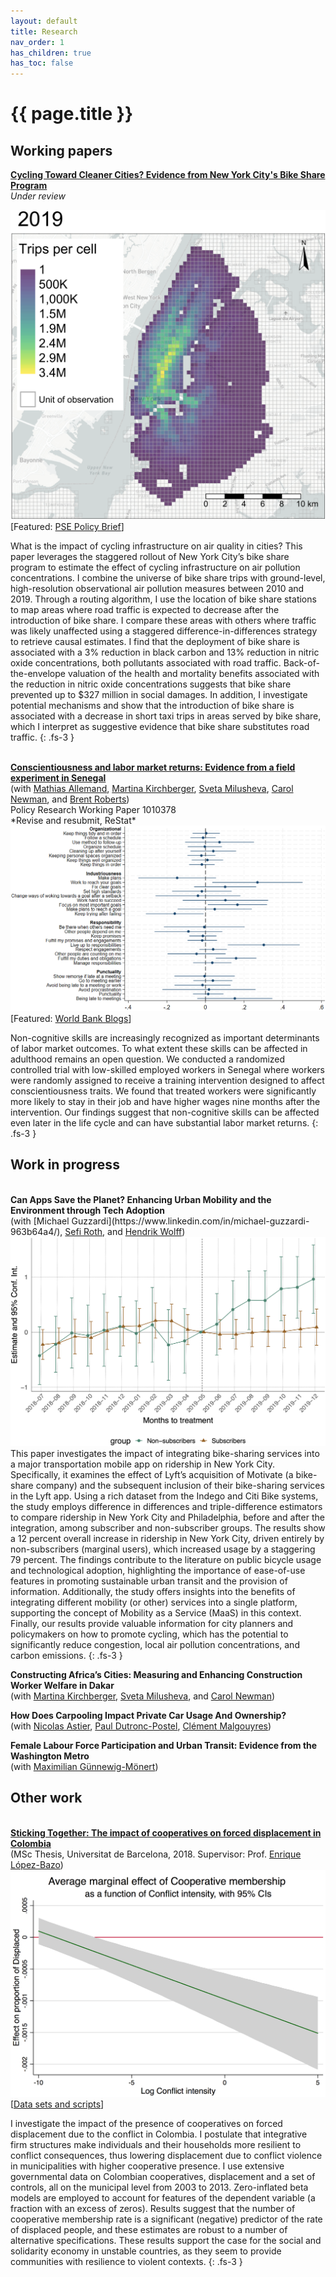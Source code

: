 ```yaml
---
layout: default
title: Research
nav_order: 1
has_children: true
has_toc: false
---
```


# {{ page.title }}




<!-- ## Job Market Paper
<br> -->

## Working papers


<b><a href="https://www.vinceth.net/assets/doc/thorne-jmp_cycling-cleaner_latest.pdf">Cycling Toward Cleaner Cities? Evidence from New York City's Bike Share Program</a></b><br>
*Under review*

<div class ="responsive-illus" style="float: right;">
    <img src="assets/illustrations/treats-tpc-cnt-scale_2019.png" alt="Research illustration"/>
</div>

[Featured: <a href="https://www.parisschoolofeconomics.eu/app/uploads/2024/07/Bike-Share-Programs-and-Cleaner-Air-Insights-from-New-York-City.pdf"> PSE Policy Brief</a>]

What is the impact of cycling infrastructure on air quality in cities? This paper leverages the staggered rollout of New York City’s bike share program to estimate the effect of cycling infrastructure on air pollution concentrations. I combine the universe of bike share trips with ground-level, high-resolution observational air pollution measures between 2010 and 2019. Through a routing algorithm, I use the location of bike share stations to map areas where road traffic is expected to decrease after the introduction of bike share. I compare these areas with others where traffic was likely unaffected using a staggered difference-in-differences strategy to retrieve causal estimates. I find that the deployment of bike share is associated with a 3% reduction in black carbon and 13% reduction in nitric oxide concentrations, both pollutants associated with road traffic. Back-of-the-envelope valuation of the health and mortality benefits associated with the reduction in nitric oxide concentrations suggests that bike share prevented up to $327 million in social damages. In addition, I investigate potential mechanisms and show that the introduction of bike share is associated with a decrease in short taxi trips in areas served by bike share, which I interpret as suggestive evidence that bike share substitutes road traffic.
{: .fs-3 }
<p></p>

<br>
<b><a href="https://doi.org/10.1596/1813-9450-10378">Conscientiousness and labor market returns: Evidence from a field experiment in Senegal</a></b><br>
(with <a href="https://www.psychology.uzh.ch/en/areas/dev/diffges/team/allemand.html">Mathias Allemand</a>, <a href="https://sites.google.com/site/mkirchberger/home">Martina Kirchberger</a>, <a href="https://www.svetamilusheva.com/">Sveta Milusheva</a>, <a href="https://www.carolnewman.ie/">Carol Newman</a>, and <a href="https://psychology.illinois.edu/directory/profile/bwrobrts">Brent Roberts</a>)<br>
Policy Research Working Paper 1010378<br>
*Revise and resubmit, ReStat*

<div class ="responsive-illus" style="float: right;">
    <img src="assets/illustrations/coefplot_conscien.png" alt="Research illustration"/>
</div>

[Featured: [World Bank Blogs](https://blogs.worldbank.org/en/developmenttalk/-show-up-on-time-and-you-will-get-a-raise---labor-market-impacts)]


Non-cognitive skills are increasingly recognized as important determinants of labor market outcomes. To what extent these skills can be affected in adulthood remains an open question. We conducted a randomized controlled trial with low-skilled employed workers in Senegal where workers were randomly assigned to receive a training intervention designed to affect conscientiousness traits. We found that treated workers were significantly more likely to stay in their job and have higher wages nine months after the intervention. Our findings suggest that non-cognitive skills can be affected even later in the life cycle and can have substantial labor market returns.
{: .fs-3 }
<p></p>

## Work in progress
<br>
<b>Can Apps Save the Planet? Enhancing Urban Mobility and the Environment through Tech Adoption</b><br>
(with [Michael Guzzardi](https://www.linkedin.com/in/michael-guzzardi-963b64a4/), <a href="https://sites.google.com/site/sefijroth/home">Sefi Roth</a>, and <a href="https://www.lse.ac.uk/geography-and-environment/people/academic-staff/hendrik-wolff">Hendrik Wolff</a>)

<div class ="responsive-illus" style="float: right;">
    <img src="assets/illustrations/es_did-daily_fe-yearmonth_by-users_201807-201912.png" alt="Research illustration"/>
</div>

This paper investigates the impact of integrating bike-sharing services into a major transportation mobile app on ridership in New York City. Specifically, it examines the effect of Lyft’s acquisition of Motivate (a bike-share company) and the subsequent inclusion of their bike-sharing services in the Lyft app. Using a rich dataset from the Indego and Citi Bike systems, the study employs difference in differences and triple-difference estimators to compare ridership in New York City and Philadelphia, before and after the integration, among subscriber and non-subscriber groups. The results show a 12 percent overall increase in ridership in New York City, driven entirely by non-subscribers (marginal users), which increased usage by a staggering 79 percent. The findings contribute to the literature on public bicycle usage and technological adoption, highlighting the importance of ease-of-use features in promoting sustainable urban transit and the provision of information. Additionally, the study offers insights into the benefits of integrating different mobility (or other) services into a single platform, supporting the concept of Mobility as a Service (MaaS) in this context. Finally, our results provide valuable information for city planners and policymakers on how to promote cycling, which has the potential to significantly reduce congestion, local air pollution concentrations, and carbon emissions.
{: .fs-3 }
<p></p>

<b>Constructing Africa’s Cities: Measuring and Enhancing Construction Worker Welfare in Dakar</b><br>
(with <a href="https://sites.google.com/site/mkirchberger/home">Martina Kirchberger</a>, <a href="https://www.svetamilusheva.com/">Sveta Milusheva</a>, and <a href="https://www.carolnewman.ie/">Carol Newman</a>)
<p></p>

<b>How Does Carpooling Impact Private Car Usage And Ownership?</b><br>
(with [Nicolas Astier](https://sites.google.com/view/nicolas-astier?authuser=2), [Paul Dutronc-Postel](https://pzuldp.github.io/pdp.io/), [Clément Malgouyres](https://sites.google.com/site/clementmalgouyres/))

<b>Female Labour Force Participation and Urban Transit: Evidence from the Washington Metro</b><br>
(with [Maximilian Günnewig-Mönert](https://mguennewigmoenert.github.io/))
<p></p>

## Other work
<br>
<b><a href="/docs/research/assets/coop-colombia/coop-colombia.pdf">Sticking Together: The impact of cooperatives on forced displacement in Colombia</a></b><br>
(MSc Thesis, Universitat de Barcelona, 2018. Supervisor: Prof. <a href= "https://ideas.repec.org/e/plo11.html">Enrique López-Bazo</a>)

<div class ="responsive-illus" style="float: right;">
    <img src="assets/illustrations/effect-coops.png" alt="Research illustration"/>
</div>

[<a href="datasets_do.html#sticking-together-the-impact-of-cooperatives-on-forced-displacement-in-colombia">Data sets and scripts</a>]

I investigate the impact of the presence of cooperatives on forced displacement due to the conflict in Colombia. I postulate that integrative firm structures make individuals and their households more resilient to conflict consequences, thus lowering displacement due to conflict violence in municipalities with higher cooperative presence. I use extensive governmental data on Colombian cooperatives, displacement and a set of controls, all on the municipal level from 2003 to 2013. Zero-inflated beta models are employed to account for features of the dependent variable (a fraction with an excess of zeros). Results suggest that the number of cooperative membership rate is a significant (negative) predictor of the rate of displaced people, and these estimates are robust to a number of alternative specifications. These results support the case for the social and solidarity economy in unstable countries, as they seem to provide communities with resilience to violent contexts.
{: .fs-3 }